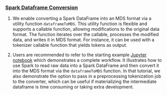### [Spark Dataframe Conversion](https://github.com/mosaicml/streaming/blob/main/streaming/base/converters/dataframe_to_mds.py)

1. We enable converting a Spark DataFrame into an MDS format via a utility function `dataframeToMDS`. This utility function is flexible and supports a callable function, allowing modifications to the original data format. The function iterates over the callable, processes the modified data, and writes it in MDS format. For instance, it can be used with a tokenizer callable function that yields tokens as output.

2. Users are recommended to refer to the starting example [Jupyter notebook](https://github.com/mosaicml/streaming/blob/main/examples/spark_dataframe_to_MDS.ipynb) which demonstrates a complete workflow. It illustrates how to use Spark to read raw data into a Spark DataFrame and then convert it into the MDS format via the `dataframeToMDS` function. In that tutorial, we also demonstrate the option to pass in a preprocessing tokenization job to the converter, which can be useful if materializing the intermediate dataframe is time consuming or taking extra development.
